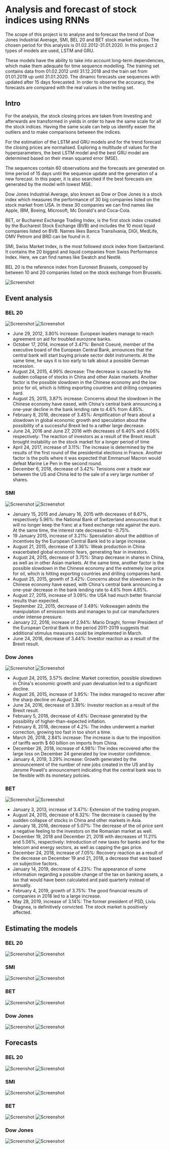 # Analysis and forecast of stock indices using RNNs

The scope of this project is to analyse and to forecast the trend of Dow Jones Industrial Average, SMI, BEL 20 and BET stock market indices. The chosen period for this analysis is 01.02.2012-31.01.2020. In this project 2 types of models are used, LSTM and GRU. 

These models have the ability to take into account long-term dependencies, which make them adequate for time sequence modelling. The training set contains data from 01.02.2012 until 31.12.2018 and the train set from 01.01.2019 up until 31.01.2020. The dinamic forecasts use sequences with updated after 15 days forecasted. In order to observe the accuracy, the forecasts are compared with the real values in the testing set. 

## Intro

For the analysis, the stock closing prices are taken from Investing and afterwards are transformed in yields in order to have the same scale for all the stock indices. Having the same scale can help us identify easier the outliers and to make comparisons between the indices. 

For the estimation of the LSTM and GRU models and for the trend forecast the closing prices are normalised. Exploring a multitude of values for the hyperparameters, the best LSTM model and the best GRU model are determined based on their mean squared error (MSE). 

The sequences contain 60 observations and the forecasts are generated on time period of 15 days until the sequence update and the generation of a new forecast. In this paper, it is also searched if the best forecasts are generated by the model with lowest MSE. 

Dow Jones Industrial Average, also known as Dow or Dow Jones is a stock index which measures the performance of 30 big companies listed on the stock market from USA. In these 30 companies we can find names like Apple, IBM, Boeing, Microsoft, Mc Donald's and Coca-Cola.

BET, or Bucharest Exchange Trading Index, is the first stock index created by the Bucharest Stock Exchange (BVB) and includes the 10 most liquid companies listed on BVB. Names likes Banca Transilvania, DIGI, MedLife, OMV Petrom and BRD can be found in it.

SMI, Swiss Market Index, is the most followed stock index from Switzerland. It contains the 20 biggest and liquid companies from Swiss Performance Index. Here, we can find names like Swatch and Nestlé.

BEL 20 is the reference index from Euronext Brussels, composed by between 10 and 20 companies listed on the stock exchange from Brussels.

![Screenshot](Images/Histogram_30_09_2020.png)

## Event analysis

### BEL 20
![Screenshot](Images/Price_Evolution_BEL_30_09_2020.png)
![Screenshot](Images/Evolution_yields_BEL_30_09_2020.png)

* June 29, 2012, 3.80% increase: European leaders manage to reach agreement on aid for troubled eurozone banks.
* October 17, 2014, increase of 3.47%: Benoît Coeuré, member of the executive board of the European Central Bank, announces that the central bank will start buying private sector debt instruments. At the same time, he says it is too early to talk about a possible German recession.
* August 24, 2015, 4.99% decrease: The decrease is caused by the sudden collapse of stocks in China and other Asian markets. Another factor is the possible slowdown in the Chinese economy and the low price for oil, which is hitting exporting countries and drilling companies hard.
* August 25, 2015, 3.87% increase: Concerns about the slowdown in the Chinese economy have eased, with China's central bank announcing a one-year decline in the bank lending rate to 4.6% from 4.85%.
* February 8, 2016, decrease of 3.45%: Amplification of fears about a slowdown in global economic growth and speculation about the possibility of a successful Brexit led to a rather large decrease.
* June 24, 2016 and June 27, 2016 with decreases of 6.40% and 4.06% respectively: The reaction of investors as a result of the Brexit result brought instability on the stock market for a longer period of time
* April 24, 2017, increase of 3.11%: The increase is determined by the results of the first round of the presidential elections in France. Another factor is the polls where it was expected that Emmanuel Macron would defeat Marine Le Pen in the second round.
* December 6, 2018, decrease of 3.42%: Tensions over a trade war between the US and China led to the sale of a very large number of shares.

### SMI

![Screenshot](Images/Price_Evolution_SMI_30_09_2020.png)
![Screenshot](Images/Evolution_yields_SMI_30_09_2020.png)

* January 15, 2015 and January 16, 2015 with decreases of 8.67%, respectively 5.96%: the National Bank of Switzerland announces that it will no longer keep the franc at a fixed exchange rate against the euro. At the same time, the interest rate decreased to -0.75%.
* 19 January 2015, increase of 3.21%: Speculation about the addition of incentives by the European Central Bank led to a large increase.
* August 21, 2015, decrease of 3.36%: Weak production in China exacerbated global economic fears, generating fear in investors.
* August 24, 2015, decrease of 3.75%: Sharp decrease in shares in China, as well as in other Asian markets. At the same time, another factor is the possible slowdown in the Chinese economy and the extremely low price for oil, which is hitting exporting countries and drilling companies hard.
* August 25, 2015, growth of 3.42%: Concerns about the slowdown in the Chinese economy have eased, with China's central bank announcing a one-year decrease in the bank lending rate to 4.6% from 4.85%.
* August 27, 2015, increase of 3.09%: the USA had much better financial results than expected.
* September 22, 2015, decrease of 3.49%: Volkswagen admits the manipulation of emission tests and manages to put car manufacturers under intense pressure.
* January 22, 2016, increase of 2.94%: Mario Draghi, former President of the European Central Bank in the period 2011-2019 suggests that additional stimulus measures could be implemented in March.
* June 24, 2016, decrease of 3.44%: Investor reaction as a result of the Brexit result.

### Dow Jones

![Screenshot](Images/Price_Evolution_DJI_30_09_2020.png)
![Screenshot](Images/Evolution_yields_Dow_30_09_2020.png)

* August 24, 2015, 3.57% decline: Market correction, possible slowdown in China's economic growth and yuan devaluation led to a significant decline.
* August 26, 2015, increase of 3.95%: The index managed to recover after the sharp decline on August 24.
* June 24, 2016, decrease of 3.39%: Investor reaction as a result of the Brexit result.
* February 5, 2018, decrease of 4.6%: Decrease generated by the possibility of higher-than-expected inflation.
* February 8, 2018, decrease of 4.2%: The index underwent a market correction, growing too fast in too short a time.
* March 26, 2018, 2.84% increase: The increase is due to the imposition of tariffs worth $ 60 billion on imports from China.
* December 26, 2018, increase of 4.98%: The index recovered after the large loss on December 24 generated by low investor confidence.
* January 4, 2019, 3.29% increase: Growth generated by the announcement of the number of new jobs created in the US and by Jerome Powell's announcement indicating that the central bank was to be flexible with its monetary policies.

### BET

![Screenshot](Images/Price_Evolution_BET_30_09_2020.png)
![Screenshot](Images/Evolution_yields_BET_30_09_2020.png)

* January 3, 2013, increase of 3.47%: Extension of the trading program.
* August 24, 2015, decrease of 6.32%: The decrease is caused by the sudden collapse of stocks in China and other markets in Asia.
* January 18, 2016, decrease of 5.07%: The decrease of the oil price sent a negative feeling to the investors on the Romanian market as well.
* December 19, 2018 and December 21, 2018 with decreases of 11.21% and 5.06%, respectively: Introduction of new taxes for banks and for the telecom and energy sectors, as well as capping the gas price.
* December 24, 2018, increase of 7.05%: Recovery reaction as a result of the decrease on December 19 and 21, 2018, a decrease that was based on subjective factors.
* January 14, 2019, decrease of 4.23%: The appearance of some information regarding a possible change of the tax on banking assets, a tax that would have been calculated and paid quarterly instead of annually.
* February 4, 2019, growth of 3.75%: The good financial results of companies in 2018 led to a large increase.
* May 28, 2019, increase of 3.14%: The former president of PSD, Liviu Dragnea, is definitively convicted. The stock market is positively affected.

## Estimating the models

### BEL 20
![Screenshot](Images/Testing_LSTM_BEL_20.png)
![Screenshot](Images/Testing_GRU_BEL_20.png)

### SMI
![Screenshot](Images/Testing_LSTM_SMI.png)
![Screenshot](Images/Testing_GRU_SMI.png)

### BET
![Screenshot](Images/Testing_LSTM_BET.png)
![Screenshot](Images/Testing_GRU_BET.png)

### Dow Jones
![Screenshot](Images/Forecast_LSTM_Dow_Jones.png)
![Screenshot](Images/Testing_GRU_Dow_Jones.png)

## Forecasts

### BEL 20
![Screenshot](Images/Forecast_LSTM_SMI.png)
![Screenshot](Images/Forecast_GRU_SMI.png)

### SMI
![Screenshot](Images/Forecast_LSTM_SMI.png)
![Screenshot](Images/Forecast_GRU_SMI.png)

### BET

![Screenshot](Images/Forecast_LSTM_BET.png)
![Screenshot](Images/Forecast_GRU_BET.png)

### Dow Jones
![Screenshot](Images/Testing_LSTM_Dow_Jones.png)
![Screenshot](Images/Forecast_GRU_Dow_Jones.png)
